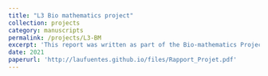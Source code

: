 ```yaml
---
title: "L3 Bio mathematics project"
collection: projects
category: manuscripts
permalink: /projects/L3-BM
excerpt: 'This report was written as part of the Bio-mathematics Project Teaching Unit in the third year of the Double Degree in Mathematics and Life Sciences. We were tasked with modeling the stochastic stages of development in a population of Zea Mays.'
date: 2021
paperurl: 'http://laufuentes.github.io/files/Rapport_Projet.pdf'
---
```

